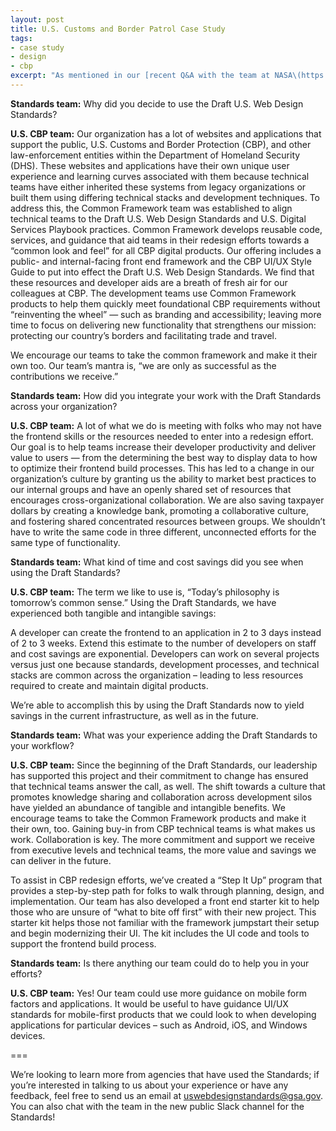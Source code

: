 ```yaml
---
layout: post
title: U.S. Customs and Border Patrol Case Study
tags:
- case study
- design
- cbp
excerpt: "As mentioned in our [recent Q&A with the team at NASA\(https://standards.usa.gov/whats-new/updates/2017/03/21/nasa-journey-with-us-web-design-standards/), the U.S. Web Design Standards team is sitting down with various agencies that are using the Draft Standards. In this second post in our series, we met with the team at the U.S. Customs and Border Protection and learned how they used the  Standards to train, develop, and design their various websites and applications."
---
```


**Standards team:** Why did you decide to use the Draft U.S. Web Design Standards?

**U.S. CBP team:** Our organization has a lot of websites and applications that support the public, U.S. Customs and Border Protection (CBP), and other law-enforcement entities within the Department of Homeland Security (DHS). These websites and applications have their own unique user experience and learning curves associated with them because technical teams have either inherited these systems from legacy organizations or built them using differing technical stacks and development techniques. To address this, the Common Framework team was established to align technical teams to the Draft U.S. Web Design Standards and U.S. Digital Services Playbook practices. Common Framework develops reusable code, services, and guidance that aid teams in their redesign efforts towards a “common look and feel” for all CBP digital products. Our offering includes a public- and internal-facing front end framework and the CBP UI/UX Style Guide to put into effect the Draft U.S. Web Design Standards. We find that these resources and developer aids are a breath of fresh air for our colleagues at CBP. The development teams use Common Framework products to help them quickly meet foundational CBP requirements without “reinventing the wheel” — such as branding and accessibility; leaving more time to focus on delivering new functionality that strengthens our mission: protecting our country’s borders and facilitating trade and travel.

We encourage our teams to take the common framework and make it their own too. Our team’s mantra is, “we are only as successful as the contributions we receive.”

**Standards team:** How did you integrate your work with the Draft Standards across your organization?

**U.S. CBP team:** A lot of what we do is meeting with folks who may not have the frontend skills or the resources needed to enter into a redesign effort. Our goal is to help teams increase their developer productivity and deliver value to users — from the determining the best way to display data to how to optimize their frontend build processes. This has led to a change in our organization’s culture by granting us the ability to market best practices to our internal groups and have an openly shared set of resources that encourages cross-organizational collaboration. We are also saving taxpayer dollars by creating a knowledge bank, promoting a collaborative culture, and fostering shared concentrated resources between groups. We shouldn’t have to write the same code in three different, unconnected efforts for the same type of functionality.

**Standards team:** What kind of time and cost savings did you see when using the Draft Standards?

**U.S. CBP team:** The term we like to use is, “Today’s philosophy is tomorrow’s common sense.” Using the Draft Standards, we have experienced both tangible and intangible savings:

A developer can create the frontend to an application in 2 to 3 days instead of 2 to 3 weeks. Extend this estimate to the number of developers on staff and cost savings are exponential.
Developers can work on several projects versus just one because standards, development processes, and technical stacks are common across the organization – leading to less resources required to create and maintain digital products.

We’re able to accomplish this by using the Draft Standards now to yield savings in the current infrastructure, as well as in the future.

**Standards team:** What was your experience adding the Draft Standards to your workflow?

**U.S. CBP team:** Since the beginning of the Draft Standards, our leadership has supported this project and their commitment to change has ensured that technical teams answer the call, as well. The shift towards a culture that promotes knowledge sharing and collaboration across development silos have yielded an abundance of tangible and intangible benefits. We encourage teams to take the Common Framework products and make it their own, too. Gaining buy-in from CBP technical teams is what makes us work. Collaboration is key. The more commitment and support we receive from executive levels and technical teams, the more value and savings we can deliver in the future.

To assist in CBP redesign efforts, we’ve created a “Step It Up” program that provides a step-by-step path for folks to walk through planning, design, and implementation. Our team has also developed a front end starter kit to help those who are unsure of “what to bite off first” with their new project. This starter kit helps those not familiar with the framework jumpstart their setup and begin modernizing their UI. The kit includes the UI code and tools to support the frontend build process.

**Standards team:** Is there anything our team could do to help you in your efforts?

**U.S. CBP team:** Yes! Our team could use more guidance on mobile form factors and applications. It would be useful to have guidance UI/UX standards for mobile-first products that we could look to when developing applications for particular devices – such as Android, iOS, and Windows devices.

===

We’re looking to learn more from agencies that have used the Standards; if you’re interested in talking to us about your experience or have any feedback, feel free to send us an email at uswebdesignstandards@gsa.gov. You can also chat with the team in the new public Slack channel for the Standards! 
